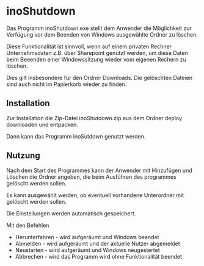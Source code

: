 ﻿# inoShutdown

Das Programm inoShutdown.exe stellt dem Anwender die Möglichkeit zur Verfügung vor dem Beenden von Windows ausgewählte Ordner zu löschen.

Diese Funktionalität ist sinnvoll, wenn auf einem privaten Rechner Unternehmsdaten z.B. über Sharepoint genutzt werden, um diese Daten beim Beeenden einer Windowssitzung wieder vom eigenen Rechern zu löschen.

Dies gilt insbesondere für den Ordner Downloads. Die gelöschten Dateien sind auch nicht im Papierkorb wieder zu finden.

## Installation

Zur Installation die Zip-Datei inoShutdown.zip aus dem Ordner deploy downloaden und entpacken.

Dann kann das Programm inoSutdown genutzt werden.

## Nutzung

Nach dem Start des Programmes kann der Anwender mit Hinzufügen und Löschen die Ordner angeben, die beim Ausführen des programmes gelöscht werden sollen.

Es kann ausgewählt werden, ob eventuell vorhandene Unterordner mit gelöscht werden sollen.

Die Einstellungen werden automatisch gespeichert.

Mit den Befehlen

* Herunterfahren - wird aufgeräumt und Windows beendet
* Abmelden - wird aufgeräumt und der aktuelle Nutzer abgemeldet
* Neustarten - wird aufgeräumt und Windows neugestertet
* Abbrechen - wird das Programm wird ohne Funktionalität beendet
